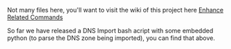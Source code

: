 Not many files here, you'll want to visit the wiki of this project here
[Enhance Related Commands](https://github.com/xyzulu/enhance-related-commands/wiki)


So far we have released a DNS Import bash acript with some embedded python (to parse the DNS zone being imported), you can find that above.
